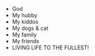 * God
* My hubby
* My kiddos
* My dogs & cat
* My family
* My friends
* LIVING LIFE TO THE FULLEST!

